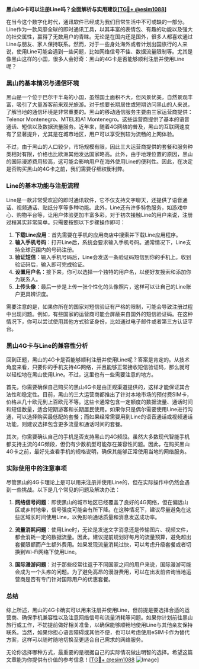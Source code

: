 **黑山4G卡可以注册Line吗？全面解析与实用建议[[TG💪+ @esim1088](https://t.me/s/esim1088)]**

在当今这个数字化时代，通讯软件已经成为我们日常生活中不可或缺的一部分。Line作为一款风靡全球的即时通讯工具，以其丰富的表情包、有趣的功能以及强大的社交属性，赢得了无数用户的青睐。无论是在国内还是国外，很多人都喜欢通过Line与朋友、家人保持联系。然而，对于一些身处海外或者计划出国旅行的人来说，使用Line可能会遇到一些问题，比如网络信号不佳、数据流量限制等。尤其是像黑山这样的小国，很多人会好奇：黑山的4G卡是否能够顺利注册并使用Line呢？

### 黑山的基本情况与通信环境

黑山是一个位于巴尔干半岛的小国，虽然国土面积不大，但风景优美，自然景观丰富，吸引了大量游客前来观光旅游。对于想要长期居住或短期访问黑山的人来说，了解当地的通信环境是非常重要的。黑山的移动通信服务主要由三家运营商提供：Telenor Montenegro、MTEL和A1 Montenegro。这些运营商提供了基本的语音通话、短信以及数据流量服务。近年来，随着4G网络的普及，黑山的互联网速度有了显著提升，尤其是在城市地区，用户可以享受到较为流畅的上网体验。

不过，由于黑山的人口较少，市场规模有限，因此三大运营商提供的套餐和服务种类相对有限，价格也比欧洲其他发达国家略高。此外，由于地理位置的原因，黑山的国际漫游费用较高，这可能会影响用户在海外使用Line的便利性。因此，在决定是否购买黑山的4G卡之前，我们需要仔细权衡利弊。

### Line的基本功能与注册流程

Line是一款非常受欢迎的即时通讯软件，它不仅支持文字聊天，还提供了语音通话、视频通话、贴纸分享等多种功能。此外，Line还有许多特色服务，如游戏中心、购物平台等，让用户体验更加丰富多彩。对于初次接触Line的用户来说，注册过程其实非常简单。只需要按照以下步骤操作即可：

1. **下载Line应用**：首先需要在手机的应用商店中搜索并下载Line应用程序。
2. **输入手机号码**：打开Line后，系统会要求输入手机号码。通常情况下，Line支持全球范围内的号码注册。
3. **验证短信**：输入手机号码后，Line会发送一条验证码短信到你的手机上。收到验证码后，输入即可完成验证。
4. **设置用户名**：接下来，你可以选择一个独特的用户名，以便好友搜索和添加你为联系人。
5. **上传头像**：最后一步是上传一张个性化的头像照片，这样可以让自己的Line账户更具辨识度。

需要注意的是，如果你所在的国家对短信验证有严格的限制，可能会导致注册过程中出现问题。例如，有些国家的运营商可能会屏蔽来自国外的短信验证码。在这种情况下，你可以尝试使用其他方式验证身份，比如通过电子邮件或者第三方认证平台。

### 黑山4G卡与Line的兼容性分析

回到正题，黑山的4G卡是否能够顺利注册并使用Line呢？答案是肯定的。从技术角度来看，只要你的手机支持4G网络，并且能够正常接收短信验证码，那么就可以轻松地在黑山使用Line。不过，这里也有一些需要注意的地方。

首先，你需要确保自己购买的黑山4G卡是由正规渠道提供的，这样才能保证其合法性和稳定性。目前，黑山的三大运营商都推出了针对本地市场的预付费SIM卡，价格从几十欧元到上百欧元不等。这些卡通常包含一定额度的数据流量、通话时间和短信数量，适合短期游客和长期居民使用。如果你只是偶尔需要使用Line进行沟通，可以选择购买最低配的套餐；而如果经常需要用到Line的语音通话或视频通话功能，则建议选择包含更多流量和通话时间的套餐。

其次，你需要确认自己的手机是否支持黑山的4G频段。虽然大多数现代智能手机都支持主流的4G频段，但仍有少数机型可能存在兼容性问题。因此，在购买黑山4G卡之前，最好先查看手机的规格说明，确保其能够正常使用当地的网络服务。

### 实际使用中的注意事项

尽管黑山的4G卡理论上是可以用来注册并使用Line的，但在实际操作中仍然会遇到一些挑战。以下是几个常见的问题及解决办法：

1. **网络信号问题**：即使黑山的城市地区已经覆盖了良好的4G网络，但在偏远山区或乡村地带，信号强度可能会有所下降。在这种情况下，建议尽量避免在这些区域长时间使用Line，以免影响通话质量和消息发送成功率。

2. **流量消耗问题**：使用Line时，无论是发送文字消息还是传输图片、视频文件，都会消耗一定的数据流量。因此，建议提前规划好每月的流量预算，避免超出套餐限额而产生额外费用。如果发现流量消耗过快，可以考虑升级套餐或者切换到Wi-Fi网络下使用Line。

3. **国际漫游问题**：对于那些经常往返于不同国家之间的用户来说，国际漫游可能会成为一个头疼的问题。为了避免高昂的漫游费用，可以在出发前咨询当地运营商是否有专门针对国际用户的优惠套餐。

### 总结

综上所述，黑山的4G卡确实可以用来注册并使用Line，但前提是要选择合适的运营商、确保手机兼容性以及注意网络信号和流量消耗等问题。如果你计划前往黑山旅行或工作，不妨提前做好相关准备，以确保能够顺畅地使用Line与其他亲友保持联系。当然，如果你担心语言障碍或其他不便，也可以考虑使用eSIM卡作为替代方案，这样可以随时随地切换至更适合自己需求的网络服务。

无论你选择哪种方式，最重要的是根据自己的实际情况做出明智的选择。希望这篇文章能为你提供有价值的参考信息！[[TG💪+ @esim1088](https://t.me/s/esim1088) ![Image](https://i.postimg.cc/4NQfJmqS/Snipaste-2025-05-13-00-14-12.png)]